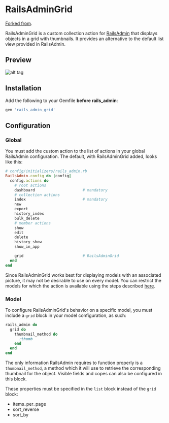 # RailsAdminGrid

[Forked from](https://github.com/zenpow/rails_admin_grid).

RailsAdminGrid is a custom collection action for [RailsAdmin](https://github.com/sferik/rails_admin) that displays objects in a grid with thumbnails. It provides an alternative to the default list view provided in RailsAdmin.

## Preview

![alt tag](https://raw.githubusercontent.com/red-rocks/rails_admin_grid/master/static/rails_admin_grid.jpg)

## Installation

Add the following to your Gemfile **before rails_admin**:
```ruby
gem 'rails_admin_grid'
```

## Configuration

### Global

You must add the custom action to the list of actions in your global RailsAdmin configuration. The default, with RailsAdminGrid added, looks like this:

```ruby
# config/initializers/rails_admin.rb
RailsAdmin.config do |config|
  config.actions do
    # root actions
    dashboard                     # mandatory
    # collection actions
    index                         # mandatory
    new
    export
    history_index
    bulk_delete
    # member actions
    show
    edit
    delete
    history_show
    show_in_app

    grid                          # RailsAdminGrid
  end
end
```

Since RailsAdminGrid works best for displaying models with an associated picture, it may not be desirable to use on every model. You can restrict the models for which the action is available using the steps described [here](https://github.com/sferik/rails_admin/wiki/Actions#per-model-basis).

### Model

To configure RailsAdminGrid's behavior on a specific model, you must include a `grid` block in your model configuration, as such:

```ruby
rails_admin do
  grid do
    thumbnail_method do
      :thumb
    end
  end
end
```

The only information RailsAdmin requires to function properly is a `thumbnail_method`, a method which it will use to retrieve the corresponding thumbnail for the object. Visible fields and copes can also be configured in this block.

These properties must be specified in the `list` block instead of the `grid` block:
* items_per_page
* sort_reverse
* sort_by
